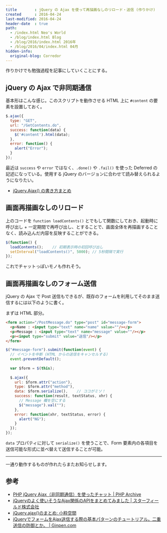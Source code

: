 ```yaml
---
title        : jQuery の Ajax を使って再描画なしのリロード・送信 (作りかけ)
created      : 2016-04-24
last-modified: 2016-04-24
header-date  : true
path:
  - /index.html Neo's World
  - /blog/index.html Blog
  - /blog/2016/index.html 2016年
  - /blog/2016/04/index.html 04月
hidden-info:
  original-blog: Corredor
---
```


作りかけでも勉強過程を記事にしていくことにする。

## jQuery の Ajax で非同期通信

基本形はこんな感じ。このスクリプトを動作させる HTML 上に `#content` の要素を設置しておく。

```javascript
$.ajax({
  type: "GET",
  url: "/GetContents.do",
  success: function(data) {
    $('#content').html(data);
  },
  error: function() {
    alert("Error");
  }
});
```

最近は `success` や `error` ではなく、`.done()` や `.fail()` を使った Deferred の記述になっている。使用する jQuery のバージョンに合わせて読み替えられるようになりたい。

- [jQuery.Ajax() の書き方まとめ](/blog/2016/07/14-01.html)

## 画面再描画なしのリロード

上のコードを `function loadContents()` とでもして関数にしておき、起動時に呼び出し + 一定期間で再呼び出し、とすることで、画面全体を再描画することなく、読み込んだ内容を反映することができる。

```javascript
$(function() {
  loadContents();    // 初期表示時の初回呼び出し
  setInterval("loadContents()", 5000); // 5秒間隔で実行
});
```

これでチャットっぽいモノも作れそう。

## 画面再描画なしのフォーム送信

jQuery の Ajax で Post 送信もできるが、既存のフォームを利用してそのまま送信するには以下のように書く。

まずは HTML 部分。

```html
<form action="/PostMessage.do" type="post" id="message-form">
  <p>Name : <input type="text" name="name" value=""/></p>
  <p>Message : <input type="text" name="message" value=""/></p>
  <p><input type="submit" value="送信"/></p>
</form>
```

```javascript
$("#message-form").submit(function(event) {
  // イベントを中断 (HTML からの送信をキャンセルする)
  event.preventDefault();
  
  var $form = $(this);
  
  $.ajax({
    url: $form.attr("action"),
    type: $form.attr("method"),
    data: $form.serialize(),    // ココがミソ！
    success: function(result, textStatus, xhr) {
      // Message 欄を空にする
      $("message").val("");
    },
    error: function(xhr, textStatus, error) {
      alert("NG");
    }
  });
});
```

`data` プロパティに対して `serialize()` を使うことで、Form 要素内の各項目を送信可能な形式に並べ替えて送信することが可能。

-----

一通り動作するものが作れたらまたお知らせします。

## 参考

- [PHP jQuery Ajax（非同期通信）を使ったチャット | PHP Archive](http://php-archive.net/php/ajax-chat/)
- [jQueryのよく使いそうなAjax関係のAPIをまとめてみました | スターフィールド株式会社](http://sterfield.co.jp/designer/jquery%E3%81%AE%E3%82%88%E3%81%8F%E4%BD%BF%E3%81%84%E3%81%9D%E3%81%86%E3%81%AAajax%E9%96%A2%E4%BF%82%E3%81%AEapi%E3%82%92%E3%81%BE%E3%81%A8%E3%82%81%E3%81%A6%E3%81%BF%E3%81%BE%E3%81%97%E3%81%9F/)
- [jQuery.ajax()のまとめ: 小粋空間](http://www.koikikukan.com/archives/2012/10/02-005555.php)
- [jQueryでフォームをAjax送信する際の基本パターンのチュートリアル。二重送信の防御とか。 | Ginpen.com](http://ginpen.com/2013/05/07/jquery-ajax-form/)
